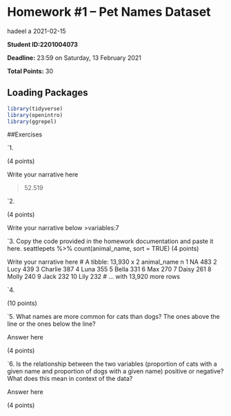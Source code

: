Homework \#1 – Pet Names Dataset
================
hadeel a
2021-02-15

**Student ID:2201004073**

**Deadline:** 23:59 on Saturday, 13 February 2021

**Total Points:** 30

## Loading Packages

``` r
library(tidyverse)
library(openintro)
library(ggrepel)
```

\#\#Exercises

\`1.

(4 points)

Write your narrative here

> 52.519

\`2.

(4 points)

Write your narrative below &gt;variables:7

\`3. Copy the code provided in the homework documentation and paste it
here. seattlepets %&gt;% count(animal\_name, sort = TRUE) (4 points)

Write your narrative here \# A tibble: 13,930 x 2 animal\_name n <chr>
<int> 1 NA 483 2 Lucy 439 3 Charlie 387 4 Luna 355 5 Bella 331 6 Max 270
7 Daisy 261 8 Molly 240 9 Jack 232 10 Lily 232 \# … with 13,920 more
rows

\`4.

(10 points)

\`5. What names are more common for cats than dogs? The ones above the
line or the ones below the line?

Answer here

(4 points)

\`6. Is the relationship between the two variables (proportion of cats
with a given name and proportion of dogs with a given name) positive or
negative? What does this mean in context of the data?

Answer here

(4 points)
